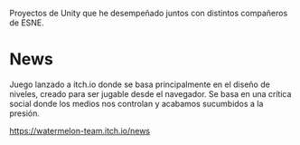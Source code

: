 Proyectos de Unity que he desempeñado juntos con distintos compañeros de ESNE.

# News

Juego lanzado a itch.io donde se basa principalmente en el diseño de niveles, creado para ser jugable desde el navegador. Se basa en una crítica social donde los medios nos controlan y acabamos sucumbidos a la presión.

https://watermelon-team.itch.io/news
